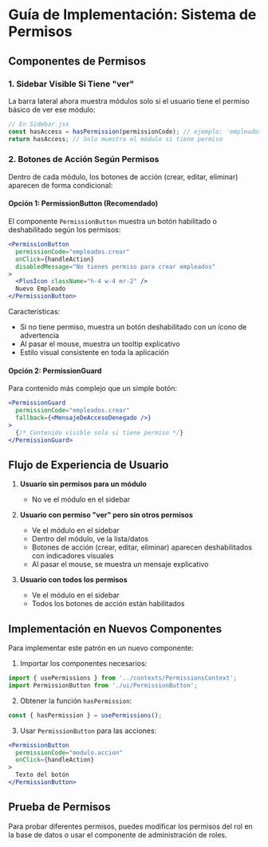 # Guía de Implementación: Sistema de Permisos

## Componentes de Permisos

### 1. Sidebar Visible Si Tiene "ver"

La barra lateral ahora muestra módulos solo si el usuario tiene el permiso básico de ver ese módulo:

```jsx
// En Sidebar.jsx
const hasAccess = hasPermission(permissionCode); // ejemplo: 'empleados.ver'
return hasAccess; // Solo muestra el módulo si tiene permiso
```

### 2. Botones de Acción Según Permisos

Dentro de cada módulo, los botones de acción (crear, editar, eliminar) aparecen de forma condicional:

#### Opción 1: PermissionButton (Recomendado)

El componente `PermissionButton` muestra un botón habilitado o deshabilitado según los permisos:

```jsx
<PermissionButton 
  permissionCode="empleados.crear"
  onClick={handleAction}
  disabledMessage="No tienes permiso para crear empleados"
>
  <PlusIcon className="h-4 w-4 mr-2" />
  Nuevo Empleado
</PermissionButton>
```

Características:
- Si no tiene permiso, muestra un botón deshabilitado con un ícono de advertencia
- Al pasar el mouse, muestra un tooltip explicativo
- Estilo visual consistente en toda la aplicación

#### Opción 2: PermissionGuard

Para contenido más complejo que un simple botón:

```jsx
<PermissionGuard 
  permissionCode="empleados.crear" 
  fallback={<MensajeDeAccesoDenegado />}
>
  {/* Contenido visible solo si tiene permiso */}
</PermissionGuard>
```

## Flujo de Experiencia de Usuario

1. **Usuario sin permisos para un módulo**
   - No ve el módulo en el sidebar

2. **Usuario con permiso "ver" pero sin otros permisos**
   - Ve el módulo en el sidebar
   - Dentro del módulo, ve la lista/datos
   - Botones de acción (crear, editar, eliminar) aparecen deshabilitados con indicadores visuales
   - Al pasar el mouse, se muestra un mensaje explicativo

3. **Usuario con todos los permisos**
   - Ve el módulo en el sidebar
   - Todos los botones de acción están habilitados

## Implementación en Nuevos Componentes

Para implementar este patrón en un nuevo componente:

1. Importar los componentes necesarios:
```jsx
import { usePermissions } from '../contexts/PermissionsContext';
import PermissionButton from './ui/PermissionButton';
```

2. Obtener la función `hasPermission`:
```jsx
const { hasPermission } = usePermissions();
```

3. Usar `PermissionButton` para las acciones:
```jsx
<PermissionButton 
  permissionCode="modulo.accion"
  onClick={handleAction}
>
  Texto del botón
</PermissionButton>
```

## Prueba de Permisos

Para probar diferentes permisos, puedes modificar los permisos del rol en la base de datos o usar el componente de administración de roles.

